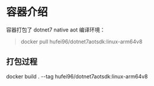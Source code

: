 # 容器介绍

容器打包了 dotnet7 native aot 编译环境：

> docker pull hufei96/dotnet7aotsdk:linux-arm64v8

## 打包过程

docker build . --tag hufei96/dotnet7aotsdk:linux-arm64v8